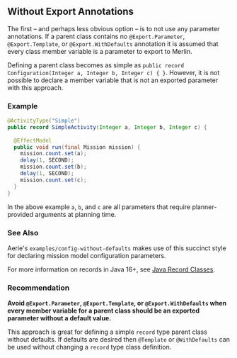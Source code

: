 ## Without Export Annotations

The first – and perhaps less obvious option – is to not use any parameter annotations.
If a parent class contains no `@Export.Parameter`, `@Export.Template`, or `@Export.WithDefaults` annotation it is assumed that every class member variable is a parameter to export to Merlin.

Defining a parent class becomes as simple as `public record Configuration(Integer a, Integer b, Integer c) { }`.
However, it is not possible to declare a member variable that is not an exported parameter with this approach.

### Example

```java
@ActivityType("Simple")
public record SimpleActivity(Integer a, Integer b, Integer c) {
    
  @EffectModel
  public void run(final Mission mission) {
    mission.count.set(a);
    delay(1, SECOND);
    mission.count.set(b);
    delay(1, SECOND);
    mission.count.set(c);
  }
}
```

In the above example `a`, `b`, and `c` are all parameters that require planner-provided arguments at planning time.

### See Also

Aerie's `examples/config-without-defaults` makes use of this succinct style for declaring mission model configuration parameters.

For more information on records in Java 16+, see [Java Record Classes](https://docs.oracle.com/en/java/javase/16/language/records.html). 

### Recommendation

**Avoid `@Export.Parameter`, `@Export.Template`, or `@Export.WithDefaults` when every member variable for a parent class should be an exported parameter without a default value.**

This approach is great for defining a simple `record` type parent class without defaults.
If defaults are desired then `@Template` or `@WithDefaults` can be used without changing a `record` type class definition.
